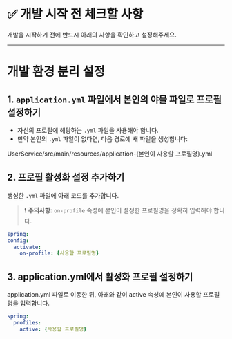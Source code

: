 # ✅ 개발 시작 전 체크할 사항

개발을 시작하기 전에 반드시 아래의 사항을 확인하고 설정해주세요.

---
# **개발 환경 분리 설정**

## 1. **`application.yml` 파일에서 본인의 야믈 파일로 프로필 설정하기**
- 자신의 프로필에 해당하는 `.yml` 파일을 사용해야 합니다.
- 만약 본인의 `.yml` 파일이 없다면, 다음 경로에 새 파일을 생성합니다:

UserService/src/main/resources/application-{본인이 사용할 프로필명}.yml

## 2. **프로필 활성화 설정 추가하기**
생성한 `.yml` 파일에 아래 코드를 추가합니다.

> ❗ **주의사항:** `on-profile` 속성에 본인이 설정한 프로필명을 정확히 입력해야 합니다.

```yaml
spring:
config:
  activate:
    on-profile: {사용할 프로필명}
```

## 3. **application.yml에서 활성화 프로필 설정하기**
application.yml 파일로 이동한 뒤, 아래와 같이 active 속성에 본인이 사용할 프로필명을 입력합니다.

```yaml
spring:
  profiles:
    active: {사용할 프로필명}
```
